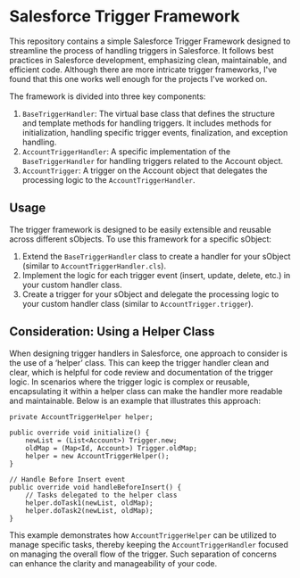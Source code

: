 # Salesforce Trigger Framework

This repository contains a simple Salesforce Trigger Framework designed to streamline the process of handling triggers in Salesforce. It follows best practices in Salesforce development, emphasizing clean, maintainable, and efficient code. Although there are more intricate trigger frameworks, I've found that this one works well enough for the projects I've worked on.

The framework is divided into three key components:

1. `BaseTriggerHandler`: The virtual base class that defines the structure and template methods for handling triggers. It includes methods for initialization, handling specific trigger events, finalization, and exception handling.
2. `AccountTriggerHandler`: A specific implementation of the `BaseTriggerHandler` for handling triggers related to the Account object.
3. `AccountTrigger`: A trigger on the Account object that delegates the processing logic to the `AccountTriggerHandler`.

## Usage

The trigger framework is designed to be easily extensible and reusable across different sObjects. To use this framework for a specific sObject:

1. Extend the `BaseTriggerHandler` class to create a handler for your sObject (similar to `AccountTriggerHandler.cls`).
2. Implement the logic for each trigger event (insert, update, delete, etc.) in your custom handler class.
3. Create a trigger for your sObject and delegate the processing logic to your custom handler class (similar to `AccountTrigger.trigger`).

## Consideration: Using a Helper Class

When designing trigger handlers in Salesforce, one approach to consider is the use of a ‘helper’ class. This can keep the trigger handler clean and clear, which is helpful for code review and documentation of the trigger logic. In scenarios where the trigger logic is complex or reusable, encapsulating it within a helper class can make the handler more readable and maintainable. Below is an example that illustrates this approach:

```apex
private AccountTriggerHelper helper;

public override void initialize() {
    newList = (List<Account>) Trigger.new;
    oldMap = (Map<Id, Account>) Trigger.oldMap;
    helper = new AccountTriggerHelper();
}

// Handle Before Insert event
public override void handleBeforeInsert() {
    // Tasks delegated to the helper class
    helper.doTask1(newList, oldMap);
    helper.doTask2(newList, oldMap);
}
```

This example demonstrates how `AccountTriggerHelper` can be utilized to manage specific tasks, thereby keeping the `AccountTriggerHandler` focused on managing the overall flow of the trigger. Such separation of concerns can enhance the clarity and manageability of your code.
